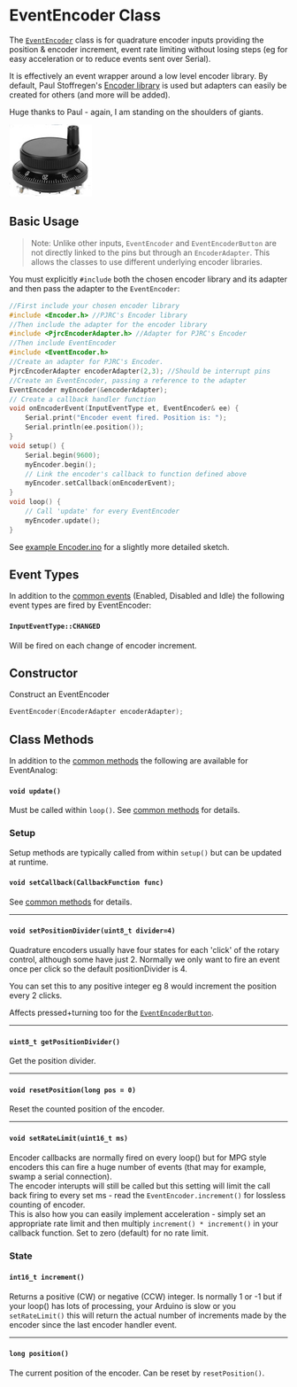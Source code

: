 # EventEncoder Class

The [`EventEncoder`](EventEncoder.md) class is for quadrature encoder inputs providing the position & encoder increment, event rate limiting without losing steps (eg for easy acceleration or to reduce events sent over Serial). 

It is effectively an event wrapper around a low level encoder library. By default, Paul Stoffregen's [Encoder library](https://www.pjrc.com/teensy/td_libs_Encoder.html) is used but adapters can easily be created for others (and more will be added).

Huge thanks to Paul - again, I am standing on the shoulders of giants.

![button](../images/mpg.jpg)


## Basic Usage

> Note: Unlike other inputs, `EventEncoder` and `EventEncoderButton` are not directly linked to the pins but through an `EncoderAdapter`. This allows the classes to use different underlying encoder libraries. 
 
You must explicitly `#include` both the chosen encoder library and its adapter and then pass the adapter to the `EventEncoder`:

```cpp
//First include your chosen encoder library
#include <Encoder.h> //PJRC's Encoder library
//Then include the adapter for the encoder library
#include <PjrcEncoderAdapter.h> //Adapter for PJRC's Encoder
//Then include EventEncoder
#include <EventEncoder.h>
//Create an adapter for PJRC's Encoder.
PjrcEncoderAdapter encoderAdapter(2,3); //Should be interrupt pins
//Create an EventEncoder, passing a reference to the adapter
EventEncoder myEncoder(&encoderAdapter);
// Create a callback handler function
void onEncoderEvent(InputEventType et, EventEncoder& ee) {
    Serial.print("Encoder event fired. Position is: ");
    Serial.println(ee.position());
}
void setup() {
    Serial.begin(9600);
    myEncoder.begin();
    // Link the encoder's callback to function defined above
    myEncoder.setCallback(onEncoderEvent);
}
void loop() {
    // Call 'update' for every EventEncoder
    myEncoder.update();
}
```

See [example Encoder.ino](../examples/Encoder/Encoder.ino) for a slightly more detailed sketch.


## Event Types

In addition to the [common events](Common.md#common-events) (Enabled, Disabled and Idle) the following event types are fired by EventEncoder:


#### `InputEventType::CHANGED` 
Will be fired on each change of encoder increment.



## Constructor

Construct an EventEncoder
```cpp
EventEncoder(EncoderAdapter encoderAdapter);
```

## Class Methods

In addition to the [common methods](Common.md#common-methods) the following are available for EventAnalog:

#### `void update()`

Must be called within `loop()`. See [common methods](Common.md#void-update) for details.



### Setup

Setup methods are typically called from within `setup()` but can be updated at runtime.

#### `void setCallback(CallbackFunction func)`

See [common methods](Common.md#void-setcallbackcallbackfunction-func) for details.

----

#### `void setPositionDivider(uint8_t divider=4)`
Quadrature encoders usually have four states for each 'click' of the rotary control, although some have just 2. Normally we only want to fire an event once per click so the default  positionDivider is 4.

You can set this to any positive integer eg 8 would increment the position every 2 clicks. 

Affects pressed+turning too for the [`EventEncoderButton`](EventEncoderButton.md).

----

#### `uint8_t getPositionDivider()`
Get the position divider.

----

#### `void resetPosition(long pos = 0)`
Reset the counted position of the encoder. 


----

#### `void setRateLimit(uint16_t ms)`
Encoder callbacks are normally fired on every loop() but for MPG style encoders this can fire a huge number of events (that may for example, swamp a serial connection).    
The encoder interupts will still be called but this setting will limit the call back firing to every set ms - read the `EventEncoder.increment()` for lossless counting of encoder.   
This is also how you can easily implement acceleration - simply set an appropriate rate limit and then multiply `increment() * increment()` in your callback function. 
Set to zero (default) for no rate limit.



### State

#### `int16_t increment()`
Returns a positive (CW) or negative (CCW) integer. Is normally 1 or -1 but if your loop() has lots of processing, your Arduino is slow or you `setRateLimit()` this will return the actual number of increments made by the encoder since the last encoder handler event.

----

#### `long position()`
The current position of the encoder. Can be reset by `resetPosition()`.


